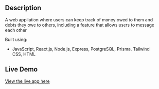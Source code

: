## Description
A web appliation where users can keep track of money owed to them and debts they owe to others, including a feature that allows users to message each other

Built using:
* JavaScript, React.js, Node.js, Express, PostgreSQL, Prisma, Tailwind CSS, HTML

## Live Demo
[View the live app here](payback-app-eight.vercel.app)

